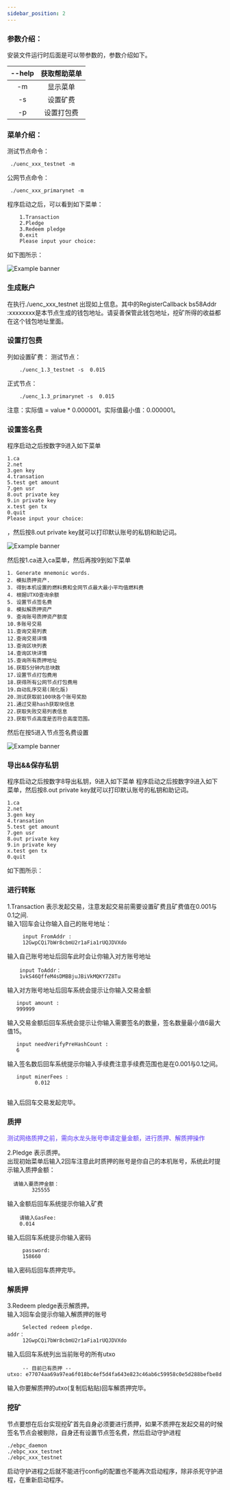 ```yaml
---
sidebar_position: 2
---
```


 ###  参数介绍：  
 安装文件运行时后面是可以带参数的，参数介绍如下。


|--help  |获取帮助菜单|
|:-------:|:---------:|
|-m       |显示菜单   |
|-s       |设置矿费   |
|-p       |设置打包费 |  


 ### 菜单介绍：

测试节点命令：
```
 ./uenc_xxx_testnet -m 
```

公网节点命令：

```
 ./uenc_xxx_primarynet -m 
```

程序启动之后，可以看到如下菜单：

```
	1.Transaction  
	2.Pledge  
	3.Redeem pledge  
	0.exit  
	Please input your choice: 

```

如下图所示：

![Example banner](../assets/step.assets/1-10.png)

### 生成账户
在执行./uenc_xxx_testnet 出现如上信息。其中的RegisterCallback bs58Addr :xxxxxxxx是本节点生成的钱包地址。请妥善保管此钱包地址，挖矿所得的收益都在这个钱包地址里面。

### 设置打包费

列如设置矿费：
测试节点：
```
    ./uenc_1.3_testnet -s  0.015
```

正式节点：
```
    ./uenc_1.3_primarynet -s  0.015
```

 
  注意：实际值 = value * 0.000001。实际值最小值：0.000001。

### 设置签名费

程序启动之后按数字9进入如下菜单

```
1.ca
2.net
3.gen key
4.transation
5.test get amount
7.gen usr
8.out private key
9.in private key
x.test gen tx
0.quit
Please input your choice: 

```

，然后按8.out private key就可以打印默认账号的私钥和助记词。

![Example banner](../assets/step.assets/1-11.png)

然后按1.ca进入ca菜单，然后再按9到如下菜单


```
1. Generate mnemonic words.
2. 模拟质押资产.
3. 得到本机设置的燃料费和全网节点最大最小平均值燃料费
4. 根据UTXO查询余额
5. 设置节点签名费
8. 模拟解质押资产
9. 查询账号质押资产额度
10.多账号交易
11.查询交易列表
12.查询交易详情
13.查询区块列表
14.查询区块详情
15.查询所有质押地址
16.获取5分钟内总块数
17.设置节点打包费用
18.获得所有公网节点打包费用
19.自动乱序交易(简化版)
20.测试获取前100块各个账号奖励
21.通过交易hash获取块信息
22.获取失败交易列表信息
23.获取节点高度是否符合高度范围。
```
然后在按5进入节点签名费设置

![Example banner](../assets/step.assets/1-12.png)

### 导出&&保存私钥

程序启动之后按数字8导出私钥，9进入如下菜单
程序启动之后按数字9进入如下菜单，然后按8.out private key就可以打印默认账号的私钥和助记词。
```
1.ca
2.net
3.gen key
4.transation
5.test get amount
7.gen usr
8.out private key
9.in private key
x.test gen tx
0.quit
```

如下图所示：
<!-- ![1621501015](1621501015.png) -->


### 进行转账

1.Transaction 表示发起交易，注意发起交易前需要设置矿费且矿费值在0.001与0.1之间.  
 输入1回车会让你输入自己的账号地址：
 ```
      input FromAddr :
      12GwpCQi7bWr8cbmU2r1aFia1rUQJDVXdo
 ```
 输入自己账号地址后回车此时会让你输入对方账号地址
 ```
     input ToAddr：
     1vkS46QffeM4sDMBBjuJBiVkMQKY7Z8Tu   
 ```
 输入对方账号地址后回车系统会提示让你输入交易金额
 ```
    input amount :
    999999 
 ```
 输入交易金额后回车系统会提示让你输入需要签名的数量，签名数量最小值6最大值15。
 ```
    input needVerifyPreHashCount :  
    6 
 ```
 输入签名数后回车系统提示你输入手续费注意手续费范围也是在0.001与0.1之间。
 ```
    input minerFees : 
          0.012
         
 ```
输入后回车交易发起完毕。  

### 质押
<font color='#5432F4' >测试网络质押之前，需向水龙头账号申请定量金额，进行质押、解质押操作</font>

2.Pledge 表示质押。  
出现初始菜单后输入2回车注意此时质押的账号是你自己的本机账号，系统此时提示输入质押金额：
```
  请输入要质押金额：
        325555     
```
输入金额后回车系统提示你输入矿费
```
    请输入GasFee:
    0.014
```   
输入后回车系统提示你输入密码
```
     password:
     158660
```
输入密码后回车质押完毕。

### 解质押
  3.Redeem pledge表示解质押。  
输入3回车会提示你输入解质押的账号
```
     Selected redeem pledge.
addr：
     12GwpCQi7bWr8cbmU2r1aFia1rUQJDVXdo
```
输入后回车系统列出当前账号的所有utxo
```
     -- 目前已有质押 --
utxo: e77074aa69a97ea6f018bc4ef5d4fa643e823c46ab6c59958c0e5d288befbe8d
```
输入你要解质押的utxo(复制后粘贴)回车解质押完毕。

### 挖矿
节点要想在后台实现挖矿首先自身必须要进行质押，如果不质押在发起交易的时候签名节点会被剔除，自身还有设置节点签名费，然后启动守护进程
```
./ebpc_daemon 
./ebpc_xxx_testnet 
./ebpc_xxx_testnet 

```
启动守护进程之后就不能进行config的配置也不能再次启动程序，除非杀死守护进程，在重新启动程序。